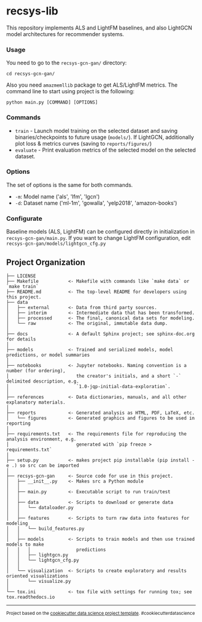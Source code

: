recsys-lib
==============================

This repository implements ALS and LightFM baselines, and also LightGCN model architectures for recommender systems.

### Usage
You need to go to the `recsys-gcn-gan/` directory:
```
cd recsys-gcn-gan/
```
Also you need `amazmemllib` package to get ALS/LightFM metrics. The command line to start using project is the following:
```
python main.py [COMMAND] [OPTIONS]
```

### Commands
* `train` - Launch model training on the selected dataset and saving binaries/checkpoints to future usage (`models/`). If LightGCN, additionally plot loss & metrics curves (saving to `reports/figures/`)
* `evaluate` - Print evaluation metrics of the selected model on the selected dataset. 

### Options
The set of options is the same for both commands. 
* `-m`: Model name ('als', 'lfm', 'lgcn')
* `-d`: Dataset name ('ml-1m', 'gowalla', 'yelp2018', 'amazon-books')

### Configurate
Baseline models (ALS, LightFM) can be configured directly in initialization in `recsys-gcn-gan/main.py`.
If you want to change LightFM configuration, edit `recsys-gcn-gan/models/lightgcn_cfg.py`

Project Organization
------------

    ├── LICENSE
    ├── Makefile           <- Makefile with commands like `make data` or `make train`
    ├── README.md          <- The top-level README for developers using this project.
    ├── data
    │   ├── external       <- Data from third party sources.
    │   ├── interim        <- Intermediate data that has been transformed.
    │   ├── processed      <- The final, canonical data sets for modeling.
    │   └── raw            <- The original, immutable data dump.
    │
    ├── docs               <- A default Sphinx project; see sphinx-doc.org for details
    │
    ├── models             <- Trained and serialized models, model predictions, or model summaries
    │
    ├── notebooks          <- Jupyter notebooks. Naming convention is a number (for ordering),
    │                         the creator's initials, and a short `-` delimited description, e.g.
    │                         `1.0-jqp-initial-data-exploration`.
    │
    ├── references         <- Data dictionaries, manuals, and all other explanatory materials.
    │
    ├── reports            <- Generated analysis as HTML, PDF, LaTeX, etc.
    │   └── figures        <- Generated graphics and figures to be used in reporting
    │
    ├── requirements.txt   <- The requirements file for reproducing the analysis environment, e.g.
    │                         generated with `pip freeze > requirements.txt`
    │
    ├── setup.py           <- makes project pip installable (pip install -e .) so src can be imported
    │
    ├── recsys-gcn-gan     <- Source code for use in this project.
    │   ├── __init__.py    <- Makes src a Python module
    │   │    
    │   ├── main.py        <- Executable script to run train/test    
    │   │
    │   ├── data           <- Scripts to download or generate data
    │   │   └── dataloader.py
    │   │
    │   ├── features       <- Scripts to turn raw data into features for modeling
    │   │   └── build_features.py
    │   │
    │   ├── models         <- Scripts to train models and then use trained models to make
    │   │   │                 predictions
    │   │   ├── lightgcn.py
    │   │   └── lightgcn_cfg.py
    │   │
    │   └── visualization  <- Scripts to create exploratory and results oriented visualizations
    │       └── visualize.py
    │
    └── tox.ini            <- tox file with settings for running tox; see tox.readthedocs.io


--------

<p><small>Project based on the <a target="_blank" href="https://drivendata.github.io/cookiecutter-data-science/">cookiecutter data science project template</a>. #cookiecutterdatascience</small></p>
